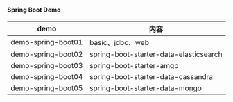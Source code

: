  #### Spring Boot Demo
demo               | 内容                                     
--------------------|----------------------------------------
 demo-spring-boot01 | basic、jdbc、web                         
 demo-spring-boot02 | spring-boot-starter-data-elasticsearch 
 demo-spring-boot03 | spring-boot-starter-amqp               
 demo-spring-boot04 | spring-boot-starter-data-cassandra     
 demo-spring-boot05 | spring-boot-starter-data-mongo

